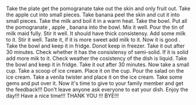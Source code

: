 Take the plate get the pomogranate take out the skin and only fruit out.
Take the apple cut into small pieces.
Take banana peel the skin and cut it into small pieces.
Take the milk and boil it in a warm heat.
Take the bowl.
Put all the pomogranate , apple , banana into the bowl.
Mix it well.
Pour the tin of milk maid fully.
Stir it well.
It should have thick consistensy.
Add some milk to it.
Stir it well.
Taste it, if it is more sweet add milk to it.
Now it is good .
Take the bowl and keep it in fridge.
Donot keep in freezer.
Take it out after 30 minutes.
Check whether it has the consistensy of semi-solid.
If it is solid add more mik to it. 
Check weather the cosistency of the dish is liquid.
Take the bowl and keep it in fridge.
Take it out after 30 minutes.
Now take a small cup.
Take a scoop of ice cream.
Place it on the cup.
Pour the salad on the ice cream.
Take a venila twister and place it on the ice cream.
Take some gems and put over it.
Now it's time to give to your family member and get the feedback!!!
Don't leave anyone ask everyone to eat your dish.
Enjoy the day!!!
Have a nice time!!!
THANK YOU !!!
BYE!!!
